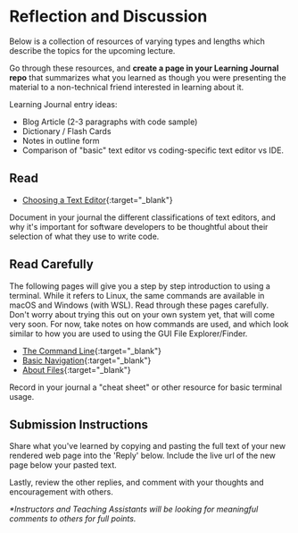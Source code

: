 # Reflection and Discussion

Below is a collection of resources of varying types and lengths which describe the topics for the upcoming lecture.  

Go through these resources, and **create a page in your Learning Journal repo** that summarizes what you learned as though you were presenting the material to a non-technical friend interested in learning about it.

Learning Journal entry ideas:

* Blog Article (2-3 paragraphs with code sample)
* Dictionary / Flash Cards
* Notes in outline form
* Comparison of "basic" text editor vs coding-specific text editor vs IDE.

## Read

- [Choosing a Text Editor](https://codefellows.github.io/code-102-guide/curriculum/class-02/Choosing-A-Text-Editor--The-Older-Coder.pdf){:target="_blank"}

Document in your journal the different classifications of text editors, and why it's important for software developers to be thoughtful about their selection of what they use to write code. 

## Read Carefully

The following pages will give you a step by step introduction to using a terminal. While it refers to Linux, the same commands are available in macOS and Windows (with WSL). Read through these pages carefully. Don't worry about trying this out on your own system yet, that will come very soon. For now, take notes on how commands are used, and which look similar to how you are used to using the GUI File Explorer/Finder.

- [The Command Line](https://ryanstutorials.net/linuxtutorial/commandline.php){:target="_blank"}
- [Basic Navigation](https://ryanstutorials.net/linuxtutorial/navigation.php){:target="_blank"}
- [About Files](https://ryanstutorials.net/linuxtutorial/aboutfiles.php){:target="_blank"}

Record in your journal a "cheat sheet" or other resource for basic terminal usage. 

## Submission Instructions

Share what you've learned by copying and pasting the full text of your new rendered web page into the 'Reply' below. Include the live url of the new page below your pasted text.
  
Lastly, review the other replies, and comment with your thoughts and encouragement with others.

*\*Instructors and Teaching Assistants will be looking for meaningful comments to others for full points.*
